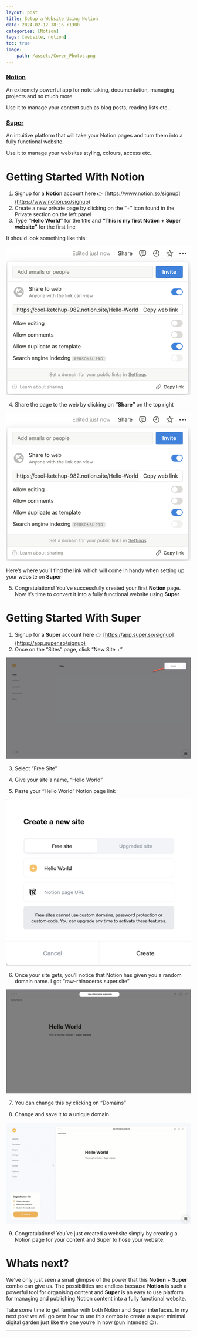 ```yaml
---
layout: post
title: Setup a Website Using Notion
date: 2024-02-12 18:16 +1300
categories: [Notion]
tags: [website, notion]
toc: true
image:
    path: /assets/Cover_Photos.png
---
```



### [Notion](https://www.notion.so/)

An extremely powerful app for note taking, documentation, managing projects and so much more. 

Use it to manage your content such as blog posts, reading lists etc.. 

### [Super](https://www.super.so/)

An intuitive platform that will take your Notion pages and turn them into a fully functional website. 

Use it to manage your websites styling, colours, access etc.. 

# Getting Started With Notion

1. Signup for a **Notion** account here 👉  [https://www.notion.so/signup](https://www.notion.so/signup) 
2. Create a new private page by clicking on the “+” icon found in the Private section on the left panel
3. Type **“Hello World”** for the title and **“This is my first Notion + Super website”** for the first line

It should look something like this: 

![Untitled](/assets/Untitled%201.png)

4. Share the page to the web by clicking on **“Share”** on the top right

![Untitled](/assets/Untitled%201.png)

Here’s where you’ll find the link which will come in handy when setting up your website on **Super**

5. Congratulations! You’ve successfully created your first **Notion** page. Now it’s time to convert it into a fully functional website using **Super**

# Getting Started With Super

1. Signup for a **Super** account here 👉 [https://app.super.so/signup](https://app.super.so/signup) 
2. Once on the “Sites” page, click “New Site +” 

![Untitled](/assets/Untitled%202.png)

3. Select “Free Site” 

4. Give your site a name, “Hello World”

5. Paste your “Hello World” Notion page link

![Untitled](/assets/Untitled%203.png)

6. Once your site gets, you’ll notice that Notion has given you a random domain name. I got “raw-rhinoceros.super.site”

![Untitled](/assets/Untitled%204.png)

7. You can change this by clicking on “Domains” 

8. Change and save it to a unique domain

![Untitled](/assets/Untitled.gif)

9. Congratulations! You’ve just created a website simply by creating a Notion page for your content and Super to hose your website. 

# Whats next?

We’ve only just seen a small glimpse of the power that this **Notion** + **Super** combo can give us. The possibilities are endless because **Notion** is such a powerful tool for organising content and **Super** is an easy to use platform for managing and publishing Notion content into a fully functional website. 

Take some time to get familiar with both Notion and Super interfaces. In my next post we will go over how to use this combo to create a super minimal digital garden just like the one you’re in now (pun intended 😉). 

---